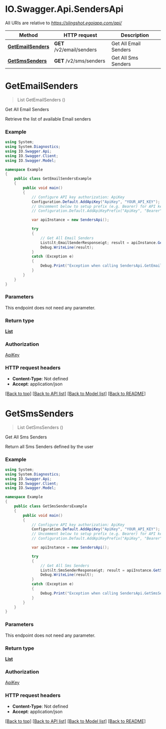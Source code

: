 # IO.Swagger.Api.SendersApi

All URIs are relative to *https://slingshot.egoiapp.com/api/*

Method | HTTP request | Description
------------- | ------------- | -------------
[**GetEmailSenders**](SendersApi.md#getemailsenders) | **GET** /v2/email/senders | Get All Email Senders
[**GetSmsSenders**](SendersApi.md#getsmssenders) | **GET** /v2/sms/senders | Get All Sms Senders

<a name="getemailsenders"></a>
# **GetEmailSenders**
> List<EmailSenderResponse> GetEmailSenders ()

Get All Email Senders

Retrieve the list of available Email senders

### Example
```csharp
using System;
using System.Diagnostics;
using IO.Swagger.Api;
using IO.Swagger.Client;
using IO.Swagger.Model;

namespace Example
{
    public class GetEmailSendersExample
    {
        public void main()
        {
            // Configure API key authorization: ApiKey
            Configuration.Default.AddApiKey("ApiKey", "YOUR_API_KEY");
            // Uncomment below to setup prefix (e.g. Bearer) for API key, if needed
            // Configuration.Default.AddApiKeyPrefix("ApiKey", "Bearer");

            var apiInstance = new SendersApi();

            try
            {
                // Get All Email Senders
                List&lt;EmailSenderResponse&gt; result = apiInstance.GetEmailSenders();
                Debug.WriteLine(result);
            }
            catch (Exception e)
            {
                Debug.Print("Exception when calling SendersApi.GetEmailSenders: " + e.Message );
            }
        }
    }
}
```

### Parameters
This endpoint does not need any parameter.

### Return type

[**List<EmailSenderResponse>**](EmailSenderResponse.md)

### Authorization

[ApiKey](../README.md#ApiKey)

### HTTP request headers

 - **Content-Type**: Not defined
 - **Accept**: application/json

[[Back to top]](#) [[Back to API list]](../README.md#documentation-for-api-endpoints) [[Back to Model list]](../README.md#documentation-for-models) [[Back to README]](../README.md)
<a name="getsmssenders"></a>
# **GetSmsSenders**
> List<SmsSenderResponse> GetSmsSenders ()

Get All Sms Senders

Return all Sms Senders defined by the user

### Example
```csharp
using System;
using System.Diagnostics;
using IO.Swagger.Api;
using IO.Swagger.Client;
using IO.Swagger.Model;

namespace Example
{
    public class GetSmsSendersExample
    {
        public void main()
        {
            // Configure API key authorization: ApiKey
            Configuration.Default.AddApiKey("ApiKey", "YOUR_API_KEY");
            // Uncomment below to setup prefix (e.g. Bearer) for API key, if needed
            // Configuration.Default.AddApiKeyPrefix("ApiKey", "Bearer");

            var apiInstance = new SendersApi();

            try
            {
                // Get All Sms Senders
                List&lt;SmsSenderResponse&gt; result = apiInstance.GetSmsSenders();
                Debug.WriteLine(result);
            }
            catch (Exception e)
            {
                Debug.Print("Exception when calling SendersApi.GetSmsSenders: " + e.Message );
            }
        }
    }
}
```

### Parameters
This endpoint does not need any parameter.

### Return type

[**List<SmsSenderResponse>**](SmsSenderResponse.md)

### Authorization

[ApiKey](../README.md#ApiKey)

### HTTP request headers

 - **Content-Type**: Not defined
 - **Accept**: application/json

[[Back to top]](#) [[Back to API list]](../README.md#documentation-for-api-endpoints) [[Back to Model list]](../README.md#documentation-for-models) [[Back to README]](../README.md)
